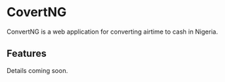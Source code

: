 # CovertNG

ConvertNG is a web application for converting airtime to cash in Nigeria.

## Features
Details coming soon.

